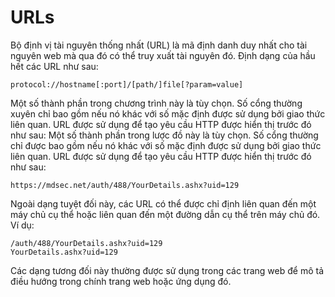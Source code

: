 # URLs

Bộ định vị tài nguyên thống nhất (URL) là mã định danh duy nhất cho tài nguyên web mà qua đó có thể truy xuất tài nguyên đó. Định dạng của hầu hết các URL như sau:
```HTTPS
protocol://hostname[:port]/[path/]file[?param=value]
```
Một số thành phần trong chương trình này là tùy chọn. Số cổng thường xuyên chỉ bao gồm nếu nó khác với số mặc định được sử dụng bởi giao thức liên quan. URL được sử dụng để tạo yêu cầu HTTP được hiển thị trước đó như sau: Một số thành phần trong lược đồ này là tùy chọn. Số cổng thường chỉ được bao gồm nếu nó khác với số mặc định được sử dụng bởi giao thức liên quan. URL được sử dụng để tạo yêu cầu HTTP được hiển thị trước đó như sau:
```HTTPS
https://mdsec.net/auth/488/YourDetails.ashx?uid=129
```

Ngoài dạng tuyệt đối này, các URL có thể được chỉ định liên quan đến một máy chủ cụ thể hoặc liên quan đến một đường dẫn cụ thể trên máy chủ đó. Ví dụ:
```HTTPS
/auth/488/YourDetails.ashx?uid=129
YourDetails.ashx?uid=129
```

Các dạng tương đối này thường được sử dụng trong các trang web để mô tả điều hướng trong chính trang web hoặc ứng dụng đó.